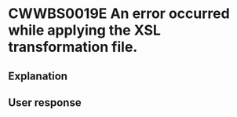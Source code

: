 # CWWBS0019E An error occurred while applying the XSL transformation file.

## Explanation

## User response